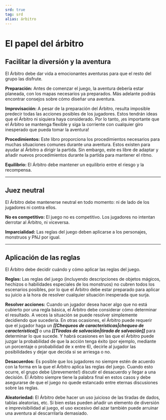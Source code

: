 ```yaml
---
srd: true
tag: srd
alias: árbitro
---
```

# El papel del árbitro
## Facilitar la diversión y la aventura 

El Árbitro debe dar vida a emocionantes aventuras para que el resto del grupo las disfrute. 

**Preparación:** Antes de comenzar el juego, la aventura debería estar planeada, con los mapas necesarios ya preparados. Más adelante podrás encontrar consejos sobre cómo diseñar una aventura. 

**Improvisación:** A pesar de la preparación del Árbitro, resulta imposible predecir todas las acciones posibles de los jugadores. Estos tendrán ideas que el Árbitro ni siquiera haya considerado. Por lo tanto, ¡es importante que el Árbitro se mantenga flexible y siga la corriente con cualquier giro inesperado que pueda tomar la aventura! 

**Procedimientos:** Este libro proporciona los procedimientos necesarios para muchas situaciones comunes durante una aventura. Estos existen para ayudar al Árbitro a dirigir la partida. Sin embargo, este es libre de adaptar y añadir nuevos procedimientos durante la partida para mantener el ritmo. 

**Equilibrio:** El Árbitro debe mantener un equilibrio entre el riesgo y la recompensa.

---
## Juez neutral 

El Árbitro debe mantenerse neutral en todo momento: ni de lado de los jugadores ni contra ellos. 

**No es competitivo:** El juego no es competitivo. Los jugadores no intentan derrotar al Árbitro, ni viceversa. 

**Imparcialidad:** Las reglas del juego deben aplicarse a los personajes, monstruos y PNJ por igual.

---
## Aplicación de las reglas 

El Árbitro debe decidir cuándo y cómo aplicar las reglas del juego. 

**Reglas:** Las reglas del juego (incluyendo descripciones de objetos mágicos, hechizos o habilidades especiales de los monstruos) no cubren todos los escenarios posibles, por lo que el Árbitro debe estar preparado para aplicar su juicio a la hora de resolver cualquier situación inesperada que surja. 

**Resolver acciones:** Cuando un jugador desea hacer algo que no está cubierto por una regla básica, el Árbitro debe considerar cómo determinar el resultado. A veces la situación se puede resolver simplemente decidiendo que sucedería. En otras ocasiones, el Árbitro puede requerir que el jugador haga un **_[[Chequeos de características|chequeo de característica]]_** o una **_[[Tiradas de salvación|tirada de salvación]]_** para determinar lo que sucede. Y habrá ocasiones en las que el Árbitro puede juzgar la probabilidad de que la acción tenga éxito (por ejemplo, mediante un porcentaje o probabilidad de x entre 6), decirle al jugador las posibilidades y dejar que decida si se arriesga o no. 

**Desacuerdos:** Es posible que los jugadores no siempre estén de acuerdo con la forma en la que el Árbitro aplica las reglas del juego. Cuando esto ocurre, el grupo debe (¡brevemente!) discutir el desacuerdo y llegar a una decisión. El Árbitro siempre tiene la palabra final en estos casos y debe asegurarse de que el juego no quede estancado entre eternas discusiones sobre las reglas. 

**Aleatoriedad:** El Árbitro debe hacer un uso juicioso de las tiradas de dados, tablas aleatorias, etc. Si bien estas pueden añadir un elemento de diversión e imprevisibilidad al juego, el uso excesivo del azar también puede arruinar una aventura al descarrilarla demasiado.